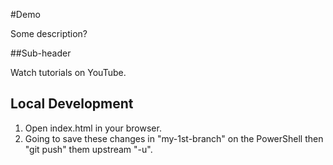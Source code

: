 #Demo

Some description?

##Sub-header

Watch tutorials on YouTube.

## Local Development

1. Open index.html in your browser.
2. Going to save these changes in "my-1st-branch" on the PowerShell then "git push" them upstream "-u".
